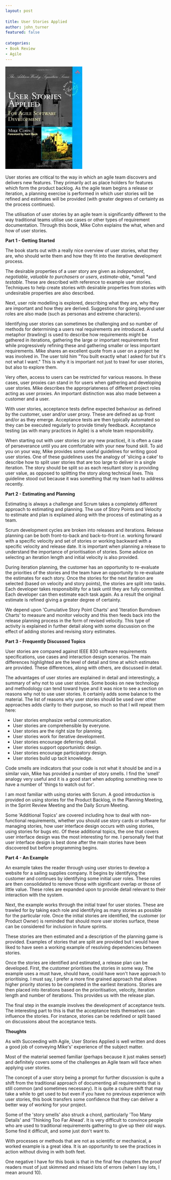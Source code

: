 ```yaml
---
layout: post

title: User Stories Applied
author: john_turner
featured: false

categories:
- Book Review
- Agile
---
```


<img src="/assets/img/post/2011-02-22-user-stories-applied/book-cover.jpg" class="pull-left img-fluid img-thumbnail mr-3"/>

User stories are critical to the way in which an agile team discovers and delivers new features. They primarily act as place holders for features which form the product backlog. As the agile team begins a release or iteration, a planning exercise is performed in which user stories will be refined and estimates will be provided (with greater degrees of certainty as the process continues).

The utilisation of user stories by an agile team is significantly different to the way traditional teams utilise use cases or other types of requirement documentation. Through this book, Mike Cohn explains the what, when and how of user stories.

<!-- more -->

**Part 1 - Getting Started**

The book starts out with a really nice overview of user stories, what they are, who should write them and how they fit into the iterative development process.

The desirable properties of a user story are given as *independent*, *negotiable*, *valuable to purchasers or users*, *estimate-able*, *small *and *testable*. These are described with reference to example user stories. Techniques to help create stories with desirable properties from stories with undesirable properties are also described.

Next, user role modelling is explored, describing what they are, why they are important and how they are derived. Suggestions for going beyond user roles are also made (such as personas and extreme characters).

Identifying user stories can sometimes be challenging and so number of methods for determining a users real requirements are introduced. A useful metaphor (trawling) is used to describe how requirements might be gathered in iterations, gathering the large or important requirements first while progressively refining these and gathering smaller or less important requirements. Mike shares an excellent quote from a user on a project he was involved in. The user told him "You built exactly what I asked for but it's not what I want." This is why it is important not just to trawl for user stories, but also to explore them.

Very often, access to users can be restricted for various reasons. In these cases, user proxies can stand in for users when gathering and developing user stories. Mike describes the appropriateness of different project roles acting as user proxies. An important distinction was also made between a customer and a user.

With user stories, acceptance tests define expected behaviour as defined by the customer, user and/or user proxy. These are defined as up front and/or as they emerge. Acceptance tests are then typically automated so they can be executed regularly to provide timely feedback. Acceptance testing (as with many practices in Agile) is a whole team responsibility.

When starting out with user stories (or any new practice), it is often a case of perseverance until you are comfortable with your new found skill. To aid you on your way, Mike provides some useful guidelines for writing good user stories. One of these guidelines uses the analogy of 'slicing a cake' to describe how to split user stories that are too large to deliver in a single iteration. The story should be split so as each resultant story is providing user value, as opposed to splitting the story along technical lines. This guideline stood out because it was something that my team had to address recently.

**Part 2 - Estimating and Planning**

Estimating is always a challenge and Scrum takes a completely different approach to estimating and planning. The use of Story Points and Velocity to estimate and plan is explained along with the process of estimating as a team.

Scrum development cycles are broken into releases and iterations. Release planning can be both front-to-back and back-to-front i.e. working forward with a specific velocity and set of stories or working backward with a specific velocity and release date. It is important when planning a release to understand the importance of prioritisation of stories. Some advice on selecting an iteration length and initial velocity is also provided.

During iteration planning, the customer has an opportunity to re-evaluate the priorities of the stories and the team have an opportunity to re-evaluate the estimates for each story. Once the stories for the next iteration are selected (based on velocity and story points), the stories are split into tasks. Each developer takes responsibility for a task until they are fully committed. Each developer can then estimate each task again. As a result the original estimate is refined giving a greater degree of certainty.

We depend upon 'Cumulative Story Point Charts' and 'Iteration Burndown Charts' to measure and monitor velocity and this then feeds back into the release planning process in the form of revised velocity. This type of activity is explained in further detail along with some discussion on the effect of adding stories and revising story estimates.

**Part 3 - Frequently Discussed Topics**

User stories are compared against IEEE 830 software requirements specifications, use cases and interaction design scenarios. The main differences highlighted are the level of detail and time at which estimates are provided. These differences, along with others, are discussed in detail.

The advantages of user stories are explained in detail and interestingly, a summary of why not to use user stories. Some books on new technology and methodology can tend toward hype and it was nice to see a section on reasons why not to use user stories. It certainly adds some balance to the material. The list of reasons why user stories should be used over other approaches adds clarity to their purpose, so much so that I will repeat them here:

- User stories emphasize verbal communication.
- User stories are comprehensible by everyone.
- User stories are the right size for planning.
- User stories work for iterative development.
- User stories encourage deferring detail.
- User stories support opportunistic design.
- User stories encourage participatory design.
- User stories build up tacit knowledge.

Code smells are indicators that your code is not what it should be and in a similar vain, Mike has provided a number of story smells. I find the 'smell' analogy very useful and it is a good start when adopting something new to have a number of 'things to watch out for'.

I am most familiar with using stories with Scrum. A good introduction is provided on using stories for the Product Backlog, in the Planning Meeting, in the Sprint Review Meeting and the Daily Scrum Meeting.

Some 'Additional Topics' are covered including how to deal with non-functional requirements, whether you should use story cards or software for managing stories, how user interface design occurs with using stories, using stories for bugs etc. Of these additional topics, the one that covers user interface design was the most interesting for me. I personally feel that user interface design is best done after the main stories have been discovered but before programming begins.

**Part 4 - An Example**

An example takes the reader through using user stories to develop a website for a sailing supplies company. It begins by identifying the customer and continues by identifying some initial user roles. These roles are then consolidated to remove those with significant overlap or those of little value. These roles are expanded upon to provide detail relevant to their interaction with the system.

Next, the example works through the initial trawl for user stories. These are trawled for by taking each role and identifying as many stories as possible for the particular role. Once the initial stories are identified, the customer (or Product Owner) is reminded that should more user stories surface, these can be considered for inclusion in future sprints.

These stories are then estimated and a description of the planning game is provided. Examples of stories that are split are provided but I would have liked to have seen a working example of resolving dependencies between stories.

Once the stories are identified and estimated, a release plan can be developed. First, the customer prioritises the stories in some way. The example uses a must have, should have, could have won't have approach to prioritising. I must say, I prefer a more fine grained approach that allows higher priority stories to be completed in the earliest iterations. Stories are then placed into iterations based on the prioritisation, velocity, iteration length and number of iterations. This provides us with the release plan.

The final step in the example involves the development of acceptance tests. The interesting part to this is that the acceptance tests themselves can influence the stories. For instance, stories can be redefined or split based on discussions about the acceptance tests.

**Thoughts**

As with Succeeding with Agile, User Stories Applied is well written and does a good job of conveying Mike's' experience of the subject matter.

Most of the material seemed familiar (perhaps because it just makes sense!) and definitely covers some of the challenges an Agile team will face when applying user stories.

The concept of a user story being a prompt for further discussion is quite a shift from the traditional approach of documenting all requirements that is still common (and sometimes necessary). It is quite a culture shift that may take a while to get used to but even if you have no previous experience with user stories, this book transfers some confidence that they can deliver a better way of working for your project.

Some of the 'story smells' also struck a chord, particularly 'Too Many Details' and 'Thinking Too Far Ahead'. It is very difficult to convince people who are used to traditional requirements gathering to give up their old ways. Some find it difficult, and some just don't want to.

With processes or methods that are not as scientific or mechanical, a worked example is a great idea. It is an opportunity to see the practices in action without diving in with both feet.

One negative I have for this book is that in the final few chapters the proof readers must of just skimmed and missed lots of errors (when I say lots, I mean around 10).
